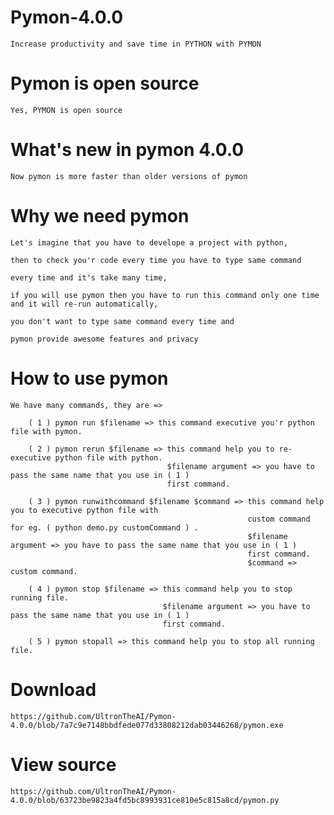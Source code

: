 # Pymon-4.0.0

    Increase productivity and save time in PYTHON with PYMON
    
# Pymon is open source

    Yes, PYMON is open source 
    
# What's new in pymon 4.0.0

    Now pymon is more faster than older versions of pymon
    
# Why we need pymon

    Let's imagine that you have to develope a project with python,
    
    then to check you'r code every time you have to type same command
    
    every time and it's take many time,
    
    if you will use pymon then you have to run this command only one time and it will re-run automatically,
    
    you don't want to type same command every time and
    
    pymon provide awesome features and privacy
    
# How to use pymon
    
    We have many commands, they are =>
        
        ( 1 ) pymon run $filename => this command executive you'r python file with pymon.
        
        ( 2 ) pymon rerun $filename => this command help you to re-executive python file with python.
                                       $filename argument => you have to pass the same name that you use in ( 1 )
                                       first command.
        
        ( 3 ) pymon runwithcommand $filename $command => this command help you to executive python file with
                                                         custom command for eg. ( python demo.py customCommand ) .
                                                         $filename argument => you have to pass the same name that you use in ( 1 )
                                                         first command.
                                                         $command => custom command.
                                                         
        ( 4 ) pymon stop $filename => this command help you to stop running file.
                                      $filename argument => you have to pass the same name that you use in ( 1 )
                                      first command.
        
        ( 5 ) pymon stopall => this command help you to stop all running file.
        
        
# Download
 
    https://github.com/UltronTheAI/Pymon-4.0.0/blob/7a7c9e7148bbdfede077d33808212dab03446268/pymon.exe
    
# View source

    https://github.com/UltronTheAI/Pymon-4.0.0/blob/63723be9823a4fd5bc8993931ce810e5c815a8cd/pymon.py
        
